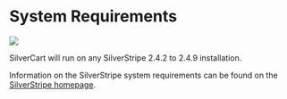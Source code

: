 # System Requirements

![](_images/silvercartsystemrequirements.png)

SilverCart will run on any SilverStripe 2.4.2 to 2.4.9 installation.

Information on the SilverStripe system requirements can be found on the [SilverStripe homepage](http://doc.silverstripe.org/framework/en/installation/server-requirements). 